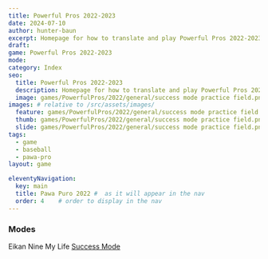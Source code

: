 ```yaml
---
title: Powerful Pros 2022-2023
date: 2024-07-10
author: hunter-baun
excerpt: Homepage for how to translate and play Powerful Pros 2022-2023
draft: 
game: Powerful Pros 2022-2023
mode: 
category: Index
seo:
  title: Powerful Pros 2022-2023
  description: Homepage for how to translate and play Powerful Pros 2022-2023
  image: games/PowerfulPros/2022/general/success mode practice field.png
images: # relative to /src/assets/images/
  feature: games/PowerfulPros/2022/general/success mode practice field.png
  thumb: games/PowerfulPros/2022/general/success mode practice field.png
  slide: games/PowerfulPros/2022/general/success mode practice field.png
tags:
  - game
  - baseball
  - pawa-pro
layout: game

eleventyNavigation:
  key: main
  title: Pawa Puro 2022 #  as it will appear in the nav
  order: 4    # order to display in the nav
---
```


### Modes

Eikan Nine
My Life
[Success Mode](<Success Mode>)